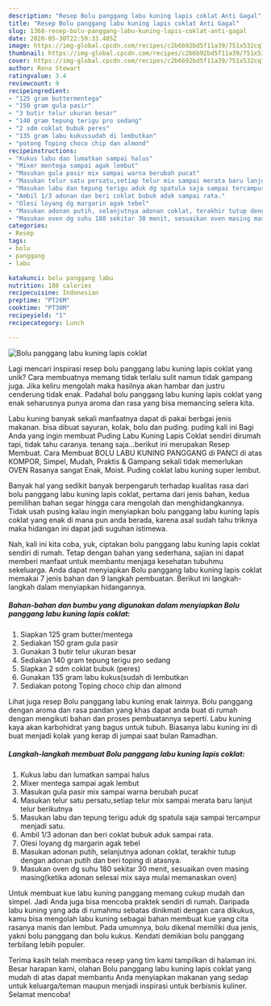```yaml
---
description: "Resep Bolu panggang labu kuning lapis coklat Anti Gagal"
title: "Resep Bolu panggang labu kuning lapis coklat Anti Gagal"
slug: 1368-resep-bolu-panggang-labu-kuning-lapis-coklat-anti-gagal
date: 2020-05-30T22:59:33.485Z
image: https://img-global.cpcdn.com/recipes/c2b6b92bd5f11a39/751x532cq70/bolu-panggang-labu-kuning-lapis-coklat-foto-resep-utama.jpg
thumbnail: https://img-global.cpcdn.com/recipes/c2b6b92bd5f11a39/751x532cq70/bolu-panggang-labu-kuning-lapis-coklat-foto-resep-utama.jpg
cover: https://img-global.cpcdn.com/recipes/c2b6b92bd5f11a39/751x532cq70/bolu-panggang-labu-kuning-lapis-coklat-foto-resep-utama.jpg
author: Rena Stewart
ratingvalue: 3.4
reviewcount: 9
recipeingredient:
- "125 gram buttermentega"
- "150 gram gula pasir"
- "3 butir telur ukuran besar"
- "140 gram tepung terigu pro sedang"
- "2 sdm coklat bubuk peres"
- "135 gram labu kukussudah di lembutkan"
- "potong Toping choco chip dan almond"
recipeinstructions:
- "Kukus labu dan lumatkan sampai halus"
- "Mixer mentega sampai agak lembut"
- "Masukan gula pasir mix sampai warna berubah pucat"
- "Masukan telur satu persatu,setiap telur mix sampai merata baru lanjut telur berikutnya"
- "Masukan labu dan tepung terigu aduk dg spatula saja sampai tercampur menjadi satu."
- "Ambil 1/3 adonan dan beri coklat bubuk aduk sampai rata."
- "Olesi loyang dg margarin agak tebel"
- "Masukan adonan putih, selanjutnya adonan coklat, terakhir tutup dengan adonan putih dan beri toping di atasnya."
- "Masukan oven dg suhu 180 sekitar 30 menit, sesuaikan oven masing masing(ketika adonan selesai mix saya mulai memanaskan oven)"
categories:
- Resep
tags:
- bolu
- panggang
- labu

katakunci: bolu panggang labu 
nutrition: 188 calories
recipecuisine: Indonesian
preptime: "PT26M"
cooktime: "PT30M"
recipeyield: "1"
recipecategory: Lunch

---
```



![Bolu panggang labu kuning lapis coklat](https://img-global.cpcdn.com/recipes/c2b6b92bd5f11a39/751x532cq70/bolu-panggang-labu-kuning-lapis-coklat-foto-resep-utama.jpg)

Lagi mencari inspirasi resep bolu panggang labu kuning lapis coklat yang unik? Cara membuatnya memang tidak terlalu sulit namun tidak gampang juga. Jika keliru mengolah maka hasilnya akan hambar dan justru cenderung tidak enak. Padahal bolu panggang labu kuning lapis coklat yang enak seharusnya punya aroma dan rasa yang bisa memancing selera kita.

Labu kuning banyak sekali manfaatnya dapat di pakai berbgai jenis makanan. bisa dibuat sayuran, kolak, bolu dan puding. puding kali ini Bagi Anda yang ingin membuat Puding Labu Kuning Lapis Coklat sendiri dirumah tapi, tidak tahu caranya. tenang saja…berikut ini merupakan Resep Membuat. Cara Membuat BOLU LABU KUNING PANGGANG di PANCI di atas KOMPOR, Simpel, Mudah, Praktis &amp; Gampang sekali tidak memerlukan OVEN Rasanya sangat Enak, Moist. Puding coklat labu kuning super lembut.

Banyak hal yang sedikit banyak berpengaruh terhadap kualitas rasa dari bolu panggang labu kuning lapis coklat, pertama dari jenis bahan, kedua pemilihan bahan segar hingga cara mengolah dan menghidangkannya. Tidak usah pusing kalau ingin menyiapkan bolu panggang labu kuning lapis coklat yang enak di mana pun anda berada, karena asal sudah tahu triknya maka hidangan ini dapat jadi suguhan istimewa.


Nah, kali ini kita coba, yuk, ciptakan bolu panggang labu kuning lapis coklat sendiri di rumah. Tetap dengan bahan yang sederhana, sajian ini dapat memberi manfaat untuk membantu menjaga kesehatan tubuhmu sekeluarga. Anda dapat menyiapkan Bolu panggang labu kuning lapis coklat memakai 7 jenis bahan dan 9 langkah pembuatan. Berikut ini langkah-langkah dalam menyiapkan hidangannya.

<!--inarticleads1-->

##### Bahan-bahan dan bumbu yang digunakan dalam menyiapkan Bolu panggang labu kuning lapis coklat:

1. Siapkan 125 gram butter/mentega
1. Sediakan 150 gram gula pasir
1. Gunakan 3 butir telur ukuran besar
1. Sediakan 140 gram tepung terigu pro sedang
1. Siapkan 2 sdm coklat bubuk (peres)
1. Gunakan 135 gram labu kukus(sudah di lembutkan
1. Sediakan potong Toping choco chip dan almond


Lihat juga resep Bolu panggang labu kuning enak lainnya. Bolu panggang dengan aroma dan rasa pandan yang khas dapat anda buat di rumah dengan mengikuti bahan dan proses pembuatannya seperti. Labu kuning kaya akan karbohidrat yang bagus untuk tubuh. Biasanya labu kuning ini di buat menjadi kolak yang kerap di jumpai saat bulan Ramadhan. 

<!--inarticleads2-->

##### Langkah-langkah membuat Bolu panggang labu kuning lapis coklat:

1. Kukus labu dan lumatkan sampai halus
1. Mixer mentega sampai agak lembut
1. Masukan gula pasir mix sampai warna berubah pucat
1. Masukan telur satu persatu,setiap telur mix sampai merata baru lanjut telur berikutnya
1. Masukan labu dan tepung terigu aduk dg spatula saja sampai tercampur menjadi satu.
1. Ambil 1/3 adonan dan beri coklat bubuk aduk sampai rata.
1. Olesi loyang dg margarin agak tebel
1. Masukan adonan putih, selanjutnya adonan coklat, terakhir tutup dengan adonan putih dan beri toping di atasnya.
1. Masukan oven dg suhu 180 sekitar 30 menit, sesuaikan oven masing masing(ketika adonan selesai mix saya mulai memanaskan oven)


Untuk membuat kue labu kuning panggang memang cukup mudah dan simpel. Jadi Anda juga bisa mencoba praktek sendiri di rumah. Daripada labu kuning yang ada di rumahmu sebatas dinikmati dengan cara dikukus, kamu bisa mengolah labu kuning sebagai bahan membuat kue yang cita rasanya manis dan lembut. Pada umumnya, bolu dikenal memiliki dua jenis, yakni bolu panggang dan bolu kukus. Kendati demikian bolu panggang terbilang lebih populer. 

Terima kasih telah membaca resep yang tim kami tampilkan di halaman ini. Besar harapan kami, olahan Bolu panggang labu kuning lapis coklat yang mudah di atas dapat membantu Anda menyiapkan makanan yang sedap untuk keluarga/teman maupun menjadi inspirasi untuk berbisnis kuliner. Selamat mencoba!
